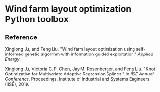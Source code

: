 # Wind farm layout optimization Python toolbox
## Reference
Xinglong Ju, and Feng Liu. "Wind farm layout optimization using self-informed genetic algorithm with information guided exploitation." *Applied Energy*.

Xinglong Ju, Victoria C. P. Chen, Jay M. Rosenberger, and Feng Liu. "Knot Optimization for Multivariate Adaptive Regression Splines." In *IISE Annual Conference*. Proceedings, Institute of Industrial and Systems Engineers (IISE), 2019.
